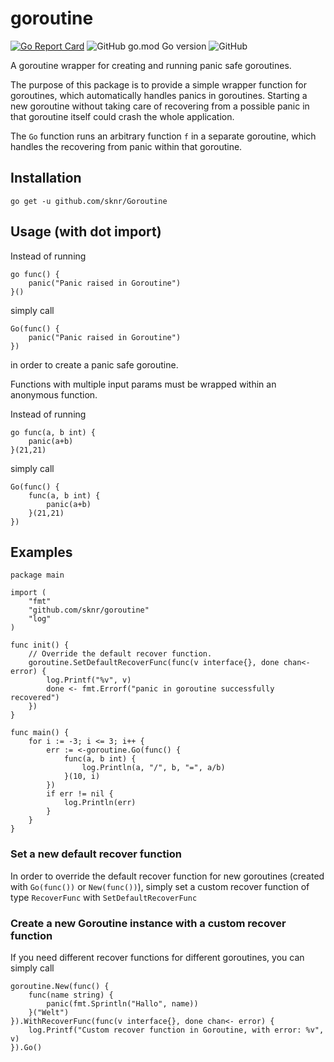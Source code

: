 # goroutine

[![Go Report Card](https://goreportcard.com/badge/github.com/sknr/Goroutine)](https://goreportcard.com/report/github.com/sknr/Goroutine)
![GitHub go.mod Go version](https://img.shields.io/github/go-mod/go-version/sknr/Goroutine?style=flat)
![GitHub](https://img.shields.io/github/license/sknr/Goroutine)

A goroutine wrapper for creating and running panic safe goroutines.

The purpose of this package is to provide a simple wrapper function for goroutines, which automatically handles panics
in goroutines. Starting a new goroutine without taking care of recovering from a possible panic in that goroutine itself
could crash the whole application.

The `Go` function runs an arbitrary function `f` in a separate goroutine, which handles the recovering from panic within
that goroutine.

## Installation

`go get -u github.com/sknr/Goroutine`

## Usage (with dot import)

Instead of running

```
go func() {
    panic("Panic raised in Goroutine")
}()
```

simply call

```
Go(func() {
    panic("Panic raised in Goroutine")
})
```

in order to create a panic safe goroutine.

Functions with multiple input params must be wrapped within an anonymous function.

Instead of running

```
go func(a, b int) {
    panic(a+b)
}(21,21)
```

simply call

```
Go(func() {
    func(a, b int) {
        panic(a+b)
    }(21,21)
})
```

## Examples

```
package main

import (
    "fmt"
    "github.com/sknr/goroutine"
    "log"
)

func init() {
    // Override the default recover function.
    goroutine.SetDefaultRecoverFunc(func(v interface{}, done chan<- error) {
        log.Printf("%v", v)
        done <- fmt.Errorf("panic in goroutine successfully recovered")
    })
}

func main() {
    for i := -3; i <= 3; i++ {
        err := <-goroutine.Go(func() {
            func(a, b int) {
                log.Println(a, "/", b, "=", a/b)
            }(10, i)
        })
        if err != nil {
            log.Println(err)
        }
    }
}
```

### Set a new default recover function

In order to override the default recover function for new goroutines (created with `Go(func())` or `New(func())`),
simply set a custom recover function of type `RecoverFunc` with `SetDefaultRecoverFunc`

### Create a new Goroutine instance with a custom recover function

If you need different recover functions for different goroutines, you can simply call

```
goroutine.New(func() {
    func(name string) {
        panic(fmt.Sprintln("Hallo", name))
    }("Welt")
}).WithRecoverFunc(func(v interface{}, done chan<- error) {
    log.Printf("Custom recover function in Goroutine, with error: %v", v)
}).Go()
```
